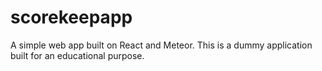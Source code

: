 # scorekeepapp
A simple web app built on React and Meteor. 
This is a dummy application built for an educational purpose.
